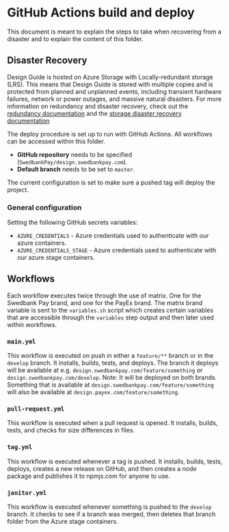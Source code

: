 # GitHub Actions build and deploy

This document is meant to explain the steps to take when recovering from a disaster and to explain the content of this folder.

## Disaster Recovery

Design Guide is hosted on Azure Storage with Locally-redundant storage (LRS). This means that Design Guide is stored with multiple copies and is protected from planned and unplanned events, including transient hardware failures, network or power outages, and massive natural disasters. For more information on redundancy and disaster recovery, check out the [redundancy documentation](https://docs.microsoft.com/en-us/azure/storage/common/storage-redundancy "Redundancy Documentation") and the [storage disaster recovery documentation](https://docs.microsoft.com/en-us/azure/storage/common/storage-disaster-recovery-guidance "Disaster Recovery Documentation")

The deploy procedure is set up to run with GitHub Actions. All workflows can be accessed within this folder.

- **GitHub repository** needs to be specified (`SwedbankPay/design.swedbankpay.com`).
- **Default branch** needs to be set to `master`.

The current configuration is set to make sure a pushed tag will deploy the project.

### General configuration

Setting the following GitHub secrets variables:

- `AZURE_CREDENTIALS` - Azure credentials used to authenticate with our azure containers.
- `AZURE_CREDENTIALS_STAGE` - Azure credentials used to authenticate with our azure stage containers.

## Workflows

Each workflow executes twice through the use of matrix. One for the Swedbank Pay brand, and one for the PayEx brand.
The matrix brand variable is sent to the `variables.sh` script which creates certain variables that are accessible through the `variables` step output and then later used within workflows.

### `main.yml`

This workflow is executed on push in either a `feature/**` branch or in the `develop` branch. It installs, builds, tests, and deploys. The branch it deploys will be available at e.g. `design.swedbankpay.com/feature/something` or `design.swedbankpay.com/develop`.
Note: It will be deployed on both brands. Something that is available at `design.swedbankpay.com/feature/something` will also be available at `design.payex.com/feature/something`.

### `pull-request.yml`

This workflow is executed when a pull request is opened. It installs, builds, tests, and checks for size differences in files.

### `tag.yml`

This workflow is executed whenever a tag is pushed. It installs, builds, tests, deploys, creates a new release on GitHub, and then creates a node package and publishes it to npmjs.com for anyone to use.

### `janitor.yml`

This workflow is executed whenever something is pushed to the `develop` branch. It checks to see if a branch was merged, then deletes that branch folder from the Azure stage containers.
